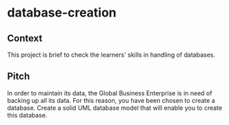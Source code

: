# database-creation

## Context

This project is brief to check the learners' skills in handling of databases.

## Pitch

In order to maintain its data, the Global Business Enterprise is in need of backing up all its data. For this reason, you have been chosen to create a database. Create a solid UML database model that will enable you to create this database.
